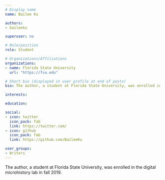 ```yaml
---
# Display name
name: Bailee Ku

authors:
- baileeku

superuser: no

# Role/position
role: Student

# Organizations/Affiliations
organizations:
- name: Florida State University
  url: "https://fsu.edu"

# Short bio (displayed in user profile at end of posts)
bio: The author, a student at Florida State University, was enrolled in the digital microhistory lab in fall 2019.

interests:

education:

social:
- icon: twitter
  icon_pack: fab
  link: https://twitter.com/
- icon: github
  icon_pack: fab
  link: https://github.com/BaileeKu

user_groups:
- Writers
---
```

The author, a student at Florida State University, was enrolled in the digital microhistory lab in fall 2019.
